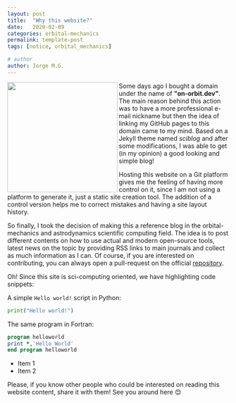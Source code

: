 ```yaml
---
layout: post
title:  "Why this website?"
date:   2020-02-09
categories: orbital-mechanics
permalink: template-post
tags: [notice, orbital_mechanics]

# author
author: Jorge M.G.
---
```


<img class="imgleft" src="{{site.url}}/img/moon.png" align="left" style="width:250px">

Some days ago I bought a domain under the name of __"on-orbit.dev"__. The main
reason behind this action was to have a more professional e-mail nickname but
then the idea of linking my GitHub pages to this domain came to my mind. Based
on a Jekyll theme named *sciblog* and after some modifications, I was able to
get (in my opinion) a good looking and simple blog! 

Hosting this website on a Git platform gives me the feeling of having more
control on it, since I am not using a platform to generate it, just a static
site creation tool. The addition of a control version helps me to correct
mistakes and having a site layout history.

So finally, I took the decision of making this a  reference blog in the
orbital-mechanics and astrodynamics scientific computing field. The idea is to
post different contents on how to use actual and modern open-source tools,
latest news on the topic by providing RSS links to main journals and collect as
much information as I can. Of course, if you are interested on contributing,
you can always open a pull-request on the official
[repository](https://www.github.com/jorgepiloto/jorgepiloto.github.io).

Oh! Since this site is sci-computing oriented, we have highlighting code snippets:

A simple `Hello world!` script in Python:
```python
print("Hello world!")
```

The same program in Fortran:
```fortran
program helloworld
print *,'Hello World'
end program helloworld
```
* Item 1
* Item 2

Please, if you know other people who could be interested on reading this
website content, share it with them! See you around here 😊
